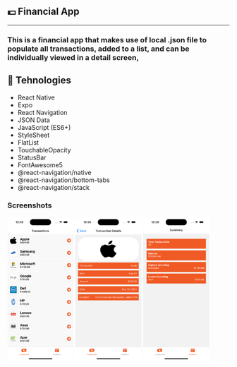 ## 💵 Financial App

<hr>

### This is a financial app that makes use of local .json file to populate all transactions, added to a list, and can be individually viewed in a detail screen,

## 📡 Tehnologies

- React Native
- Expo
- React Navigation
- JSON Data
- JavaScript (ES6+)
- StyleSheet
- FlatList
- TouchableOpacity
- StatusBar
- FontAwesome5
- @react-navigation/native
- @react-navigation/bottom-tabs
- @react-navigation/stack

### Screenshots

<img src="./assets/screenshot.png" width="150px" alt="screenshot">
<img src="./assets/screenshot-2.png" width="150px" alt="screenshot">
<img src="./assets/screenshot-3.png" width="150px" alt="screenshot">
